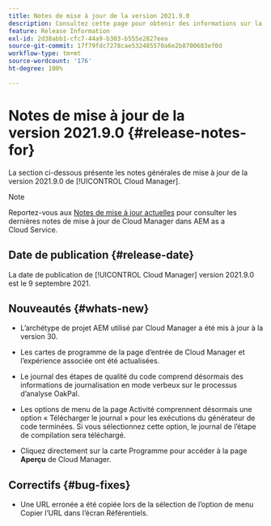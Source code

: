 ```yaml
---
title: Notes de mise à jour de la version 2021.9.0
description: Consultez cette page pour obtenir des informations sur la version 2021.9.0 de Cloud Manager
feature: Release Information
exl-id: 2d38abb1-cfc7-44a9-b303-b555e2827eea
source-git-commit: 17f79fdc7278cae532485570a6e2b8700683ef0d
workflow-type: tm+mt
source-wordcount: '176'
ht-degree: 100%

---
```


# Notes de mise à jour de la version 2021.9.0 {#release-notes-for}

La section ci-dessous présente les notes générales de mise à jour de la version 2021.9.0 de [!UICONTROL Cloud Manager].

>[!NOTE]
>Reportez-vous aux [Notes de mise à jour actuelles](https://experienceleague.adobe.com/docs/experience-manager-cloud-service/onboarding/getting-access/release-notes-cloud-manager/release-notes-cm-current.html?lang=fr#getting-access) pour consulter les dernières notes de mise à jour de Cloud Manager dans AEM as a Cloud Service.

## Date de publication {#release-date}

La date de publication de [!UICONTROL Cloud Manager] version 2021.9.0 est le 9 septembre 2021.

## Nouveautés {#whats-new}

* L’archétype de projet AEM utilisé par Cloud Manager a été mis à jour à la version 30.

* Les cartes de programme de la page d’entrée de Cloud Manager et l’expérience associée ont été actualisées.

* Le journal des étapes de qualité du code comprend désormais des informations de journalisation en mode verbeux sur le processus d’analyse OakPal.

* Les options de menu de la page Activité comprennent désormais une option « Télécharger le journal » pour les exécutions du générateur de code terminées. Si vous sélectionnez cette option, le journal de l’étape de compilation sera téléchargé.

* Cliquez directement sur la carte Programme pour accéder à la page **Aperçu** de Cloud Manager.

## Correctifs {#bug-fixes}

* Une URL erronée a été copiée lors de la sélection de l’option de menu Copier l’URL dans l’écran Référentiels.
